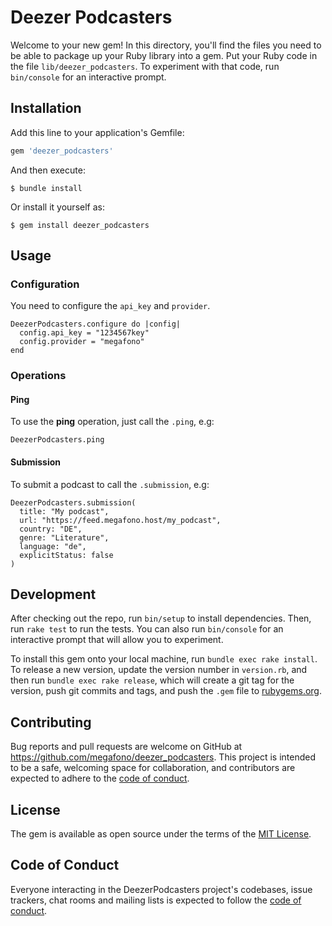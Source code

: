 # Deezer Podcasters

Welcome to your new gem! In this directory, you'll find the files you need to be able to package up your Ruby library into a gem. Put your Ruby code in the file `lib/deezer_podcasters`. To experiment with that code, run `bin/console` for an interactive prompt.

## Installation

Add this line to your application's Gemfile:

```ruby
gem 'deezer_podcasters'
```

And then execute:

    $ bundle install

Or install it yourself as:

    $ gem install deezer_podcasters

## Usage

### Configuration

You need to configure the `api_key` and `provider`.

```
DeezerPodcasters.configure do |config|
  config.api_key = "1234567key"
  config.provider = "megafono"
end
```

### Operations

#### Ping

To use the **ping** operation, just call the `.ping`, e.g:

```
DeezerPodcasters.ping
```
#### Submission

To submit a podcast to call the `.submission`, e.g:

```
DeezerPodcasters.submission(
  title: "My podcast",
  url: "https://feed.megafono.host/my_podcast",
  country: "DE",
  genre: "Literature",
  language: "de",
  explicitStatus: false
)
```


## Development

After checking out the repo, run `bin/setup` to install dependencies. Then, run `rake test` to run the tests. You can also run `bin/console` for an interactive prompt that will allow you to experiment.

To install this gem onto your local machine, run `bundle exec rake install`. To release a new version, update the version number in `version.rb`, and then run `bundle exec rake release`, which will create a git tag for the version, push git commits and tags, and push the `.gem` file to [rubygems.org](https://rubygems.org).

## Contributing

Bug reports and pull requests are welcome on GitHub at https://github.com/megafono/deezer_podcasters. This project is intended to be a safe, welcoming space for collaboration, and contributors are expected to adhere to the [code of conduct](https://github.com/megafono/deezer_podcasters/blob/master/CODE_OF_CONDUCT.md).


## License

The gem is available as open source under the terms of the [MIT License](https://opensource.org/licenses/MIT).

## Code of Conduct

Everyone interacting in the DeezerPodcasters project's codebases, issue trackers, chat rooms and mailing lists is expected to follow the [code of conduct](https://github.com/megafono/deezer_podcasters/blob/master/CODE_OF_CONDUCT.md).

